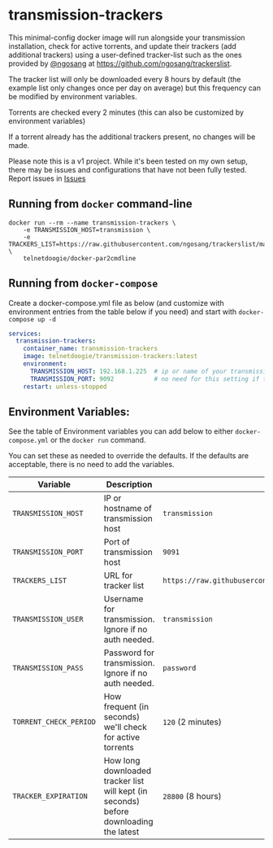 # transmission-trackers

This minimal-config docker image will run alongside your transmission installation, check for active torrents, and update their trackers (add additional trackers) using a user-defined tracker-list such as the ones provided by [@ngosang](https://github.com/ngosang) at https://github.com/ngosang/trackerslist.

The tracker list will only be downloaded every 8 hours by default (the example list only changes once per day on average) but this frequency can be modified by environment variables.

Torrents are checked every 2 minutes (this can also be customized by environment variables)

If a torrent already has the additional trackers present, no changes will be made.

Please note this is a v1 project. While it's been tested on my own setup, there may be issues and configurations that have not been fully tested. 
Report issues in [Issues](https://github.com/telnetdoogie/transmission-trackers/issues)

## Running from `docker` command-line

```console
docker run --rm --name transmission-trackers \
    -e TRANSMISSION_HOST=transmission \
    -e TRACKERS_LIST=https://raw.githubusercontent.com/ngosang/trackerslist/master/trackers_best_ip.txt \
    telnetdoogie/docker-par2cmdline
```

## Running from `docker-compose`

Create a docker-compose.yml file as below (and customize with environment entries from the table below if you need) and start with `docker-compose up -d`
```yml
services:
  transmission-trackers:
    container_name: transmission-trackers
    image: telnetdoogie/transmission-trackers:latest
    environment:
      TRANSMISSION_HOST: 192.168.1.225  # ip or name of your transmission instance
      TRANSMISSION_PORT: 9092           # no need for this setting if transmission is running on the default port 
    restart: unless-stopped
```

## Environment Variables:

See the table of Environment variables you can add below to either `docker-compose.yml` or the `docker run` command.

You can set these as needed to override the defaults. If the defaults are acceptable, there is no need to add the variables.

| Variable               | Description                                                                           | Default Value                                                                     |
|------------------------|---------------------------------------------------------------------------------------|-----------------------------------------------------------------------------------|
| `TRANSMISSION_HOST`    | IP or hostname of transmission host                                                   | `transmission`                                                                    |
| `TRANSMISSION_PORT`    | Port of transmission host                                                             | `9091`                                                                            |
| `TRACKERS_LIST`        | URL for tracker list                                                                  | `https://raw.githubusercontent.com/ngosang/trackerslist/master/trackers_best.txt` |
| `TRANSMISSION_USER`    | Username for transmission. Ignore if no auth needed.                                  | `transmission`                                                                    |
| `TRANSMISSION_PASS`    | Password for transmission. Ignore if no auth needed.                                  | `password`                                                                        |
| `TORRENT_CHECK_PERIOD` | How frequent (in seconds) we'll check for active torrents                             | `120` (2 minutes)                                                                 |
| `TRACKER_EXPIRATION`   | How long downloaded tracker list will kept (in seconds) before downloading the latest | `28800` (8 hours)                                                                 |

